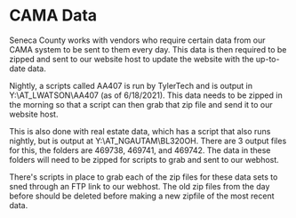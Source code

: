 # CAMA Data


Seneca County works with vendors who require certain data from our CAMA system to be sent to them every day. This data is then required to be zipped and sent to our website 
host to update the website with the up-to-date data.

Nightly, a scripts called AA407 is run by TylerTech and is output in Y:\AT_LWATSON\AA407 (as of 6/18/2021). This data needs to be zipped in the morning so that a script can 
then grab that zip file and send it to our website host.

This is also done with real estate data, which has a script that also runs nightly, but is output at Y:\AT_NGAUTAM\BL320OH. There are 3 output files for this, the folders 
are 469738, 469741, and 469742. The data in these folders will need to be zipped for scripts to grab and sent to our webhost.

There's scripts in place to grab each of the zip files for these data sets to sned through an FTP link to our webhost. The old zip files from the day before should be 
deleted before making a new zipfile of the most recent data.





